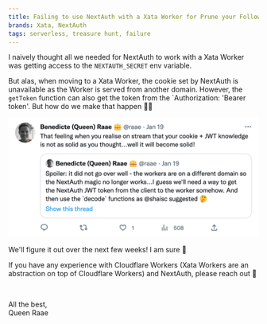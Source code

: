 ```yaml
---
title: Failing to use NextAuth with a Xata Worker for Prune your Follows
brands: Xata, NextAuth
tags: serverless, treasure hunt, failure
---
```


I naively thought all we needed for NextAuth to work with a Xata Worker was getting access to the `NEXTAUTH_SECRET` env variable.

But alas, when moving to a Xata Worker, the cookie set by NextAuth is unavailable as the Worker is served from another domain. However, the `getToken` function can also get the token from the `Authorization: 'Bearer token'. But how do we make that happen 🤷‍♀️

[![That feeling when you realise on stream that your cookie + JWT knowledge is not as solid as you thought...well it will become solid!](./tweet.png)](https://twitter.com/raae/status/1616165782123069459)

We'll figure it out over the next few weeks! I am sure 💪

If you have any experience with Cloudflare Workers (Xata Workers are an abstraction on top of Cloudflare Workers) and NextAuth, please reach out 🙏

&nbsp;

All the best,\
Queen Raae
